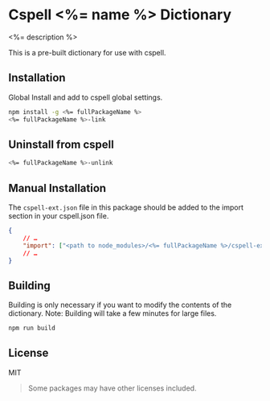 # Cspell <%= name %> Dictionary

<%= description %>

This is a pre-built dictionary for use with cspell.

## Installation

Global Install and add to cspell global settings.

```sh
npm install -g <%= fullPackageName %>
<%= fullPackageName %>-link
```

## Uninstall from cspell

```sh
<%= fullPackageName %>-unlink
```

## Manual Installation

The `cspell-ext.json` file in this package should be added to the import section in your cspell.json file.
```json
{
    // …
    "import": ["<path to node_modules>/<%= fullPackageName %>/cspell-ext.json"],
    // …
}
```

## Building

Building is only necessary if you want to modify the contents of the dictionary.  Note: Building will take a few minutes for large files.

```sh
npm run build
```

## License

MIT
> Some packages may have other licenses included.
